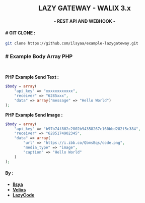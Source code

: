 ## <div align="center">**LAZY GATEWAY - WALIX 3.x**</div>
#### <div align="center">- **REST API AND WEBHOOK** -</div>

#### **# GIT CLONE :**
```bash
git clone https://github.com/ilsyaa/example-lazygateway.git
```

### **# Example Body Array PHP**
<br>

**PHP Example Send Text :**
```php
$body = array(
    "api_key" => "xxxxxxxxxxxx",
    "receiver" => "6285xxx",
    "data" => array("message" => "Hello World")
);
```
**PHP Example Send Image :**
```php
$body = array(
    "api_key" => "b97b74f802c2802b94358267c160bbd282f5c384",
    "receiver" => "6285174902345",
    "data" => array(
        "url" => "https://i.ibb.co/QbmsBqs/code.png",
        "media_type" => "image",
        "caption" => "Hello World"
    )
);
```

#### **By :**
- <a href="https://github.com/ilsyaa">**Ilsya** </a>
- <a href="https://velixs.com">**Velixs** </a>
- <a href="https://lazycode.id">**LazyCode** </a>
